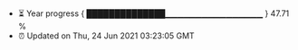 - ⏳ Year progress { ██████████████▁▁▁▁▁▁▁▁▁▁▁▁▁▁▁▁ } 47.71 %
- ⏰ Updated on Thu, 24 Jun 2021 03:23:05 GMT

